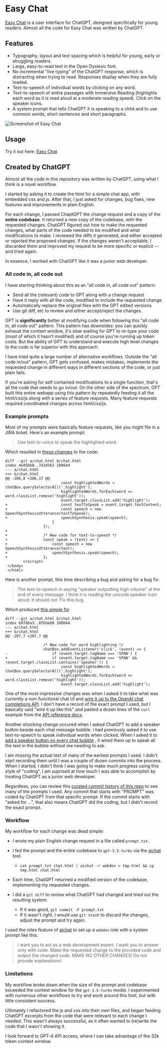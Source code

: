 # Easy Chat

[Easy Chat](https://paul-gauthier.github.io/easy-chat/)
is a user interface for ChatGPT, designed specifically for young readers.
Almost all the code for Easy Chat was written by ChatGPT.

## Features

- Typography, layout and text spacing which is helpful for young, early or struggling readers.
- Large, easy-to-read text in the Open Dyslexic font.
- No incremental "live typing" of the ChatGPT response, which is distracting when trying to read. Responses display when they are fully loaded.
- Text-to-speech of individual words by clicking on any word.
- Text-to-speech of entire passages with Immersive Reading (highlights each word as it is read aloud at a moderate reading speed). Click on the speaker icons.
- A system prompt that tells ChatGPT it is speaking to a child and to use common words, short sentences and short paragraphs.

![Screenshot of Easy Chat](screenshot.gif)

## Usage

Try it out here: [Easy Chat](https://paul-gauthier.github.io/easy-chat/)

## Created by ChatGPT

Almost all the code in this repository was written by ChatGPT, using what I think is a novel workflow. 

I started by asking it to create the html for a simple chat app, with embedded css and js. After that, I just asked for changes, bug fixes, new features and improvements in plain English.

For each change, I passed ChaptGPT the change request and a copy of the **entire codebase**.
It returned a new copy of the codebase, with the requested changes. 
ChatGPT figured out how to make the requested changes, what parts of the code needed to be modified and what modifications to make.
I reviewed the diffs it generated, and either accepted or rejected the proposed changes. If the changes weren't acceptable, I discarded them and improved my request to be more specific or explicit -- and tried again.

In essence, I worked with ChatGPT like it was a junior web developer.

### All code in, all code out

I have starting thinking about this as an "all code in, all code out" pattern:

  - Send all the (relevant) code to GPT along with a change request
  - Have it reply with all the code, modified to include the requested change
  - Automatically replace the original files with the GPT edited versions
  - Use git diff, etc to review and either accept/reject the changes.
  
GPT is **significantly** better at modifying code when following this "all code in, all code out" pattern. This pattern has downsides: you can quickly exhaust the context window, it's slow waiting for GPT to re-type your code (most of which it hasn't modified) and of course you're running up token costs. But the ability of GPT to understand and execute high level changes to the code is far superior with this approach.

I have tried quite a large number of alternative workflows. Outside the "all code in/out" pattern, GPT gets confused, makes mistakes, implements the requested change in different ways in different sections of the code, or just plain fails.

If you're asking for self contained modifications to a single function, that's all the code that needs to go in/out.
On the other side of the spectrum, GPT built this entire webapp using this pattern by repeatedly feeding it all the html/css/js along with a series of feature requests. Many feature requests required coordinated changes across html/css/js.

### Example prompts

Most of my prompts were basically feature requests, like you might file in a JIRA ticket.
Here's an example prompt:

> Use text-to-voice to speak the highlighted word.

Which resulted in
[these changes](commits.md#user-content-62e0862ce0cf1017082e30ec7fa4034cfaf80137) to the code:

```
diff --git a/chat.html b/chat.html
index 4ed5668..7d3d563 100644
--- a/chat.html
+++ b/chat.html
@@ -206,8 +206,17 @@
                         const highlightedWords = chatBox.querySelectorAll('.highlight');
                         highlightedWords.forEach(word => word.classList.remove('highlight'));
                         event.target.classList.add('highlight');
+                        const textToSpeak = event.target.textContent;
+                        const speech = new SpeechSynthesisUtterance(textToSpeak);
+                        speechSynthesis.speak(speech);
                     }
                 });
+
+                /* New code for text-to-speech */
+                const speak = (text) => {
+                    const speech = new SpeechSynthesisUtterance(text);
+                    speechSynthesis.speak(speech);
+                };
        </script>
 </body>
 </html>
```                        

Here is another prompt, this time describing a bug and asking for a bug fix:

> The text-to-speech is saying "speaker outputting high volume" at the end of every message.
> I think it is reading the unicode speaker icon aloud.
> It should not.
> Fix this bug.

Which produced
[this simple fix](commits.md#user-content-2e73c58dccc4336f53264dd6b9b5093cf88b0d20):

```
diff --git a/chat.html b/chat.html
index b9f8ba3..8f6de60 100644
--- a/chat.html
+++ b/chat.html
@@ -207,7 +207,7 @@

                 /* New code for word highlighting */
                 chatBox.addEventListener('click', (event) => {
-                    if (event.target.tagName === 'SPAN') {
+                    if (event.target.tagName === 'SPAN' && !event.target.classList.contains('speaker')) {
                         const highlightedWords = chatBox.querySelectorAll('.highlight');
                         highlightedWords.forEach(word => word.classList.remove('highlight'));
                         event.target.classList.add('highlight');
```

One of the most impressive changes was when I asked it to take what was currently a non-functional chat UI and
[wire it up to the OpenAI chat completions API](commits.md#user-content-61326c036fa7888e58231f4bcb4f13d0f889ea0c).
I don't have a record of the exact prompt I used, but I basically said "wire it up like this" and pasted
a dozen lines of the `curl` example from the [API reference docs](https://platform.openai.com/docs/api-reference/chat).

Another shocking change occured when I asked ChatGPT to add a speaker button beside each chat message bubble.
I had previously asked it to use text-to-speech to speak individual words when clicked.
When I asked it to
[add a speaker button on every chat bubble](commits.md#user-content-cbae63b904561671b9df467584b3687a61939355)
, it wired them up to speak all the text in the bubble without me needing to ask.

I am missing the actual text of many of the earliest prompts I used.
I didn't start recording them until I was a couple of dozen commits into the process.
When I started, I didn't think I was going to make much progress using this style of "coding".
I am suprised at how much I was able to accomplish by treating ChatGPT as a junior web developer.

Regardless, you can review this
[curated commit history of this repo](commits.md)
to see many of the prompts I used.
Any commit that starts with "PROMPT" was coded by ChatGPT from that specific prompt.
If the commit starts with "asked for ...", that also means ChatGPT did the coding, but I didn't record the exact prompt.

### Workflow

My workflow for each change was dead simple:

  - I wrote my plain English change request in a file called `prompt.txt`.
  
  - I fed the prompt and the entire codebase to `gpt-3.5-turbo` via the [aichat](https://github.com/sigoden/aichat) tool.
    - `cat prompt.txt chat.html | aichat -r webdev > tmp.html && cp tmp.html chat.html`

  - Each time, ChatGPT returned a modified version of the codebase, implementing my requested changes.
  
  - I did a `git diff` to review what ChatGPT had changed and tried out the resulting system.
    - If it was good, `git commit -F prompt.txt`
    - If it wasn't right, I would use `git stash` to discard the changes, adjust the prompt and try again.

I used the roles feature of [aichat](https://github.com/sigoden/aichat) to set up a `webdev` role with a system prompt like this:

> I want you to act as a web development expert.
> I want you to answer only with code.
> Make the requested change to the provided code and output the changed code.
> MAKE NO OTHER CHANGES!
> Do not provide explanations!

### Limitations

My workflow broke down when the size of the prompt and codebase exceeded the context window for the `gpt-3.5-turbo` model.
I experimented with numerous other workflows to try and work around this limit, but with little consistent success.

Ultimately I refactored the js and css into their own files, and began feeding ChatGPT excerpts from the code that were relevant to each change I needed.
This wasn't always successful, as it often wanted to (re)write the code that I wasn't showing it.

I look forward to GPT-4 API access, where I can take advantage of the 32k token context window.


